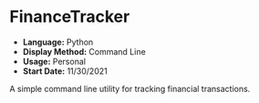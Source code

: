 # FinanceTracker

- **Language:** Python
- **Display Method:** Command Line
- **Usage:** Personal
- **Start Date:** 11/30/2021

A simple command line utility for tracking financial transactions.
